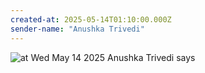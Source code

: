 ```yaml
---
created-at: 2025-05-14T01:10:00.000Z
sender-name: "Anushka Trivedi"
---
```


![at Wed May 14 2025 Anushka Trivedi says](/messages/images/IMG-20250514-WA0001.jpg)

